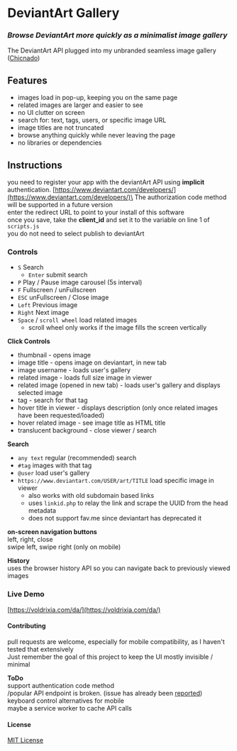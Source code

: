 # DeviantArt Gallery
### _Browse DeviantArt more quickly as a minimalist image gallery_

The DeviantArt API plugged into my unbranded seamless image gallery ([Chicnado](https://github.com/Voldrix/Chicnado))

## Features
- images load in pop-up, keeping you on the same page
- related images are larger and easier to see
- no UI clutter on screen
- search for: text, tags, users, or specific image URL
- image titles are not truncated
- browse anything quickly while never leaving the page
- no libraries or dependencies

## Instructions
you need to register your app with the deviantArt API using __implicit__ authentication. [https://www.deviantart.com/developers/](https://www.deviantart.com/developers/)\
The authorization code method will be supported in a future version\
enter the redirect URL to point to your install of this software\
once you save, take the __client_id__ and set it to the variable on line 1 of `scripts.js`\
you do not need to select publish to deviantArt

### Controls
- `S` Search
  - `Enter` submit search
- `P` Play / Pause image carousel (5s interval)
- `F` Fullscreen / unFullscreen
- `ESC` unFullscreen / Close image
- `Left` Previous image
- `Right` Next image
- `Space` / `scroll wheel` load related images
  - scroll wheel only works if the image fills the screen vertically

__Click Controls__
- thumbnail - opens image
- image title - opens image on deviantart, in new tab
- image username - loads user's gallery
- related image - loads full size image in viewer
- related image (opened in new tab) - loads user's gallery and displays selected image
- tag - search for that tag
- hover title in viewer - displays description (only once related images have been requested/loaded)
- hover related image - see image title as HTML title
- translucent background - close viewer / search

__Search__
- `any text` regular (recommended) search
- `#tag` images with that tag
- `@user` load user's gallery
- `https://www.deviantart.com/USER/art/TITLE` load specific image in viewer
  - also works with old subdomain based links
  - uses `linkid.php` to relay the link and scrape the UUID from the head metadata
  - does not support fav.me since deviantart has deprecated it

__on-screen navigation buttons__\
left, right, close\
swipe left, swipe right (only on mobile)

__History__\
uses the browser history API so you can navigate back to previously viewed images

### Live Demo
[https://voldrixia.com/da/](https://voldrixia.com/da/)

#### Contributing
pull requests are welcome, especially for mobile compatibility, as I haven't tested that extensively\
Just remember the goal of this project to keep the UI mostly invisible / minimal

__ToDo__\
support authentication code method\
/popular API endpoint is broken. (issue has already been [reported](https://github.com/wix-incubator/DeviantArt-API/issues/206))\
keyboard control alternatives for mobile\
maybe a service worker to cache API calls

#### License
[MIT License](LICENSE)

